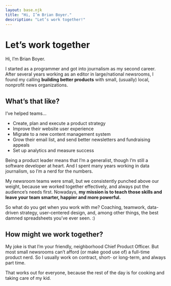 ```yaml
---
layout: base.njk
title: "Hi, I’m Brian Boyer."
description: "Let’s work together!"
---
```

# Let’s work together

Hi, I’m Brian Boyer.

I started as a programmer and got into journalism as my second career. After several years working as an editor in large/national newsrooms, I found my calling **building better products** with small, (usually) local, nonprofit news organizations.

## What’s that like?

I’ve helped teams…

- Create, plan and execute a product strategy
- Improve their website user experience
- Migrate to a new content management system
- Grow their email list, and send better newsletters and fundraising appeals
- Set up analytics and measure success

Being a product leader means that I’m a generalist, though I’m still a software developer at heart. And I spent many years working in data journalism, so I’m a nerd for the numbers.

My newsroom teams were small, but we consistently punched above our weight, because we worked together effectively, and always put the audience’s needs first. Nowadays, **my mission is to teach those skills and leave your team smarter, happier and more powerful.**

So what do you get when you work with me? Coaching, teamwork, data-driven strategy, user-centered design, and, among other things, the best damned spreadsheets you’ve ever seen. :)

## How might we work together?

My joke is that I’m your friendly, neighborhood Chief Product Officer. But most small newsrooms can’t afford (or make good use of) a full-time product nerd. So I usually work on contract, short- or long-term, and always part time.

That works out for everyone, because the rest of the day is for cooking and taking care of my kid.